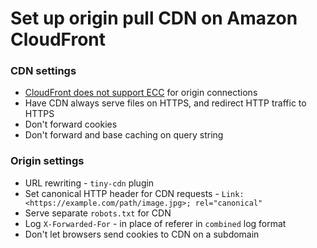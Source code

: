 # Set up origin pull CDN on Amazon CloudFront

### CDN settings

- [CloudFront does not support ECC](http://docs.aws.amazon.com/AmazonCloudFront/latest/DeveloperGuide/cnames-and-https-requirements.html) for origin connections
- Have CDN always serve files on HTTPS, and redirect HTTP traffic to HTTPS
- Don't forward cookies
- Don't forward and base caching on query string

### Origin settings

- URL rewriting - `tiny-cdn` plugin
- Set canonical HTTP header for CDN requests - `Link: <https://example.com/path/image.jpg>; rel="canonical"`
- Serve separate `robots.txt` for CDN
- Log `X-Forwarded-For` - in place of referer in `combined` log format
- Don't let browsers send cookies to CDN on a subdomain
